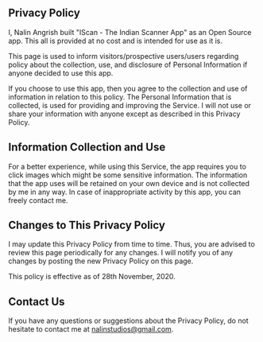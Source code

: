 ## Privacy Policy

I, Nalin Angrish built "IScan - The Indian Scanner App" as an Open Source app. This all is provided at no cost and is intended for use as it is.

This page is used to inform visitors/prospective users/users regarding policy about the collection, use, and disclosure of Personal Information if anyone decided to use this app.

If you choose to use this app, then you agree to the collection and use of information in relation to this policy. The Personal Information that is collected, is used for providing and improving the Service. I will not use or share your information with anyone except as described in this Privacy Policy.

## Information Collection and Use

For a better experience, while using this Service, the app requires you to click images which might be some sensitive information. The information that the app uses will be retained on your own device and is not collected by me in any way. In case of inappropriate activity by this app, you can freely contact me.

## Changes to This Privacy Policy

I may update this Privacy Policy from time to time. Thus, you are advised to review this page periodically for any changes. I will notify you of any changes by posting the new Privacy Policy on this page.

This policy is effective as of 28th November, 2020.

## Contact Us

If you have any questions or suggestions about the Privacy Policy, do not hesitate to contact me at nalinstudios@gmail.com.